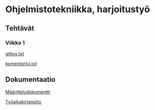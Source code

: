 # Ohjelmistotekniikka, harjoitustyö
## Tehtävät
### Viikko 1

[gitlog.txt](https://github.com/HiskiR/ot-harjoitustyo/blob/master/laskarit/viikko1/gitlog.txt)

[komentorivi.txt](https://github.com/HiskiR/ot-harjoitustyo/blob/master/laskarit/viikko1/komentorivi.txt)

## Dokumentaatio

[Määrittelydokumentti](https://github.com/HiskiR/ot-harjoitustyo/blob/master/dokumentaatio/maarittelydokumentti.md)

[Työaikakirjanpito](https://github.com/HiskiR/ot-harjoitustyo/blob/master/dokumentaatio/tuntikirjanpito.md)
